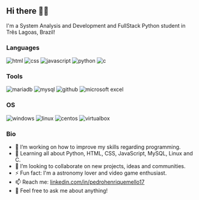 ## Hi there 👋🏼

I'm a System Analysis and Development and FullStack Python student in Três Lagoas, Brazil!

### Languages

![html](https://img.shields.io/badge/HTML5-E34F26?style=for-the-badge&logo=html5&logoColor=white)
![css](https://img.shields.io/badge/CSS3-1572B6?style=for-the-badge&logo=css3&logoColor=white)
![javascript](https://img.shields.io/badge/JavaScript-323330?style=for-the-badge&logo=javascript&logoColor=F7DF1E)
![python](https://img.shields.io/badge/Python-FFD43B?style=for-the-badge&logo=python&logoColor=blue)
![c](https://img.shields.io/badge/C-00599C?style=for-the-badge&logo=c&logoColor=white)

### Tools

![mariadb](https://img.shields.io/badge/MariaDB-003545?style=for-the-badge&logo=mariadb&logoColor=white)
![mysql](https://img.shields.io/badge/MySQL-005C84?style=for-the-badge&logo=mysql&logoColor=white)
![github](https://img.shields.io/badge/GitHub-100000?style=for-the-badge&logo=github&logoColor=white)
![microsoft excel](https://img.shields.io/badge/Microsoft_Excel-217346?style=for-the-badge&logo=microsoft-excel&logoColor=white)

### OS 

![windows](https://img.shields.io/badge/Windows-0078D6?style=for-the-badge&logo=windows&logoColor=whit)
![linux](https://img.shields.io/badge/Linux-FCC624?style=for-the-badge&logo=linux&logoColor=black)
![centos](https://img.shields.io/badge/Cent%20OS-262577?style=for-the-badge&logo=CentOS&logoColor=white)
![virtualbox](https://img.shields.io/badge/VirtualBox-21416b?style=for-the-badge&logo=VirtualBox&logoColor=white)

### Bio

- 🔭 I’m working on how to improve my skills regarding programming.  
- 🌱 Learning all about Python, HTML, CSS, JavaScript, MySQL, Linux and C.
- 👯 I’m looking to collaborate on new projects, ideas and communities.
- ⚡ Fun fact: I'm a astronomy lover and video game enthusiast.
- 📫 Reach me: [linkedin.com/in/pedrohenriquemello17](https://www.linkedin.com/in/pedrohenriquemello17/) 
- 💬 Feel free to ask me about anything!
